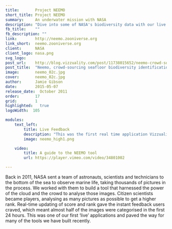 ```yaml
---
title:       Project NEEMO
short_title: Project NEEMO
summary: 	 An underwater mission with NASA
description: "Dive into some of NASA's biodiversity data with our live web application built on node.js"
fb_title:	 ""
fb_description: ""
link:        http://neemo.zooniverse.org
link_short:  neemo.zooniverse.org
client:      NASA
client_logo: nasa.png
svg_logo:	 
post_url:    http://blog.vizzuality.com/post/11738015652/neemo-crowd-sourcing-a-seafloor-biodiversity
post_title:  "Neemo, crowd-sourcing seafloor biodiversity identification"
image:       neemo_02c.jpg
cover:  	 neemo_02c.jpg
author:      Jamie Gibson
date:        2015-05-07
release_date:  October 2011
order:       17
grid:        1
highlighted:   true
logoWidth:  105

modules:
    text_left:
        title: Live Feedback
        description: "This was the first real time application Vizzuality built, using node.js and socket.io. It set the path for many of the projects we've developed since. It also utilised CartoDB as a back end for this data intensive application."
        image: neemo_high1.png

    video:
        title: A guide to the NEEMO tool
        url: https://player.vimeo.com/video/34801002

---
```

Back in 2011, NASA sent a team of astronauts, scientists and technicians to the bottom of the sea to observe marine life, taking thousands of pictures in the process. We worked with them to build a tool that harnessed the power of the cloud and the crowd to analyse those images. Citizen scientists became players, analysing as many pictures as possible to get a higher rank. Real-time updating of score and rank gave the instant feedback users craved, which meant almost half of the images were categorised in the first 24 hours. This was one of our first ‘live’ applications and paved the way for many of the tools we have built recently. 
